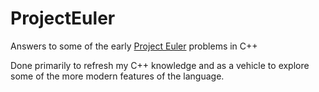# ProjectEuler
Answers to some of the early [Project Euler](https://projecteuler.net) problems in C++

Done primarily to refresh my C++ knowledge and as a vehicle to explore some of the more modern features of the language.
